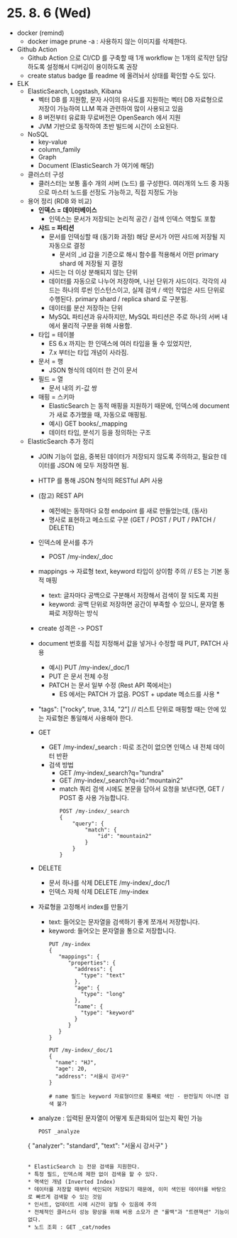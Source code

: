# 25. 8. 6 (Wed)

* docker (remind)
  * docker image prune -a : 사용하지 않는 이미지를 삭제한다.
* Github Action
  * Github Action 으로 CI/CD 를 구축할 때 1개 workflow 는 1개의 로직만 담당하도록 설정해서 디버깅이 용이하도록 권장
  * create status badge 를 readme 에 올려놔서 상태를 확인할 수도 있다.
* ELK
  * ElasticSearch, Logstash, Kibana
    * 벡터 DB 를 지원함, 문자 사이의 유사도를 지원하는 벡터 DB 자료형으로 저장이 가능하여 LLM 쪽과 관련하여 많이 사용되고 있음
    * 8 버전부터 유료화 무료버전은 OpenSearch 에서 지원
    * JVM 기반으로 동작하여 초반 빌드에 시간이 소요된다.
  * NoSQL
    * key-value
    * column_family
    * Graph
    * Document (ElasticSearch 가 여기에 해당)
  * 클러스터 구성
    * 클러스터는 보통 홀수 개의 서버 (노드) 를 구성한다. 여러개의 노드 중 자동으로 마스터 노드를 선정도 가능하고, 직접 지정도 가능
  * 용어 정리 (RDB 와 비교)
    * **인덱스 = 데이터베이스**
      * 인덱스는 문서가 저장되는 논리적 공간 / 검색 인덱스 역할도 포함
    * **샤드 = 파티션**
      * 문서를 인덱싱할 때 (동기화 과정) 해당 문서가 어떤 샤드에 저장될 지 자동으로 결정
        * 문서의 _id 갑을 기준으로 해시 함수를 적용해서 어떤 primary shard 에 저장될 지 결정
      * 샤드는 더 이상 분해되지 않는 단위
      * 데이터를 자동으로 나누어 저장하며, 나뉜 단위가 샤드이다. 각각의 샤드는 하나의 루씬 인스턴스이고, 실제 검색 / 색인 작업은 샤드 단위로 수행된다. primary shard / replica shard 로 구분됨.
      * 데이터를 분산 저장하는 단위
      * MySQL 파티션과 유사하지만, MySQL 파티션은 주로 하나의 서버 내에서 물리적 구분을 위해 사용함.
    * 타입 = 테이블
      * ES 6.x 까지는 한 인덱스에 여러 타입을 둘 수 있었지만,
      * 7.x 부터는 타입 개념이 사라짐.
    * 문서 = 행
      * JSON 형식의 데이터 한 건이 문서
    * 필드 = 열
      * 문서 내의 키-값 쌍
    * 매핑 = 스키마
      * ElasticSearch 는 동적 매핑을 지원하기 때문에, 인덱스에 document 가 새로 추가했을 때, 자동으로 매핑됨.
      * 예시) GET books/_mapping
      * 데이터 타입, 분석기 등을 정의하는 구조
  * ElasticSearch 추가 정리
    * JOIN 기능이 없음, 중복된 데이터가 저장되지 않도록 주의하고, 필요한 데이터를 JSON 에 모두 저장하면 됨.
    * HTTP 를 통해 JSON 형식의 RESTful API 사용
    * (참고) REST API
      * 예전에는 동작마다 요청 endpoint 를 새로 만들었는데, (동사)
      * 명사로 표현하고 메소드로 구분 (GET / POST / PUT / PATCH / DELETE)
    * 인덱스에 문서를 추가
      * POST /my-index/_doc
    * mappings -> 자료형 text, keyword 타입이 상이함 주의 // ES 는 기본 동적 매핑
      * text: 글자마다 공백으로 구분해서 저장해서 검색이 잘 되도록 지원
      * keyword: 공백 단위로 저장하면 공간이 부족할 수 있으니, 문자열 통짜로 저장하는 방식
    * create 성격은 -> POST
    * document 번호를 직접 지정해서 값을 넣거나 수정할 때 PUT, PATCH 사용
      * 예시) PUT /my-index/_doc/1
      * PUT 은 문서 전체 수정
      * PATCH 는 문서 일부 수정 (Rest API 쪽에서는)
        * ES 에서는 PATCH 가 없음. POST + update 메소드를 사용
          * 
    * "tags": ["rocky", true, 3.14, "2"] // 리스트 단위로 매핑할 때는 안에 있는 자료형은 통일해서 사용해야 한다.
    * GET
      * GET /my-index/_search : 따로 조건이 없으면 인덱스 내 전체 데이터 반환
      * 검색 방법
        * GET /my-index/_search?q="tundra"
        * GET /my-index/_search?q=id:"mountain2"
        * match 쿼리
          검색 시에도 본문을 담아서 요청을 보낸다면, GET / POST 중 사용 가능합니다.
          ```
          POST /my-index/_search
          {
              "query": {
                  "match": {
                      "id": "mountain2"
                  }
              }
          }
          ```
    * DELETE
      * 문서 하나를 삭제 DELETE /my-index/_doc/1
      * 인덱스 자체 삭제 DELETE /my-index
    * 자료형을 고정해서 index를 만들기
      * text: 들어오는 문자열을 검색하기 좋게 쪼개서 저장합니다.
      * keyword: 들어오는 문자열을 통으로 저장합니다.
        ```
        PUT /my-index
        {
           "mappings": {
              "properties": {
                "address": {
                  "type": "text"
                },
                "age": {
                  "type": "long"
                },
                "name": {
                  "type": "keyword"
                }
              }
           }
        }

        PUT /my-index/_doc/1
        {
          "name": "HJ",
          "age": 20,
          "address": "서울시 강서구"
        }

        # name 필드는 keyword 자료형이므로 통째로 색인 - 완전일치 아니면 검색 불가
        ```
    * analyze : 입력된 문자열이 어떻게 토큰화되어 있는지 확인 가능

      ```
      POST _analyze
     {
       "analyzer": "standard",
       "text": "서울시 강서구"
     }
      ```

    * ElasticSearch 는 전문 검색을 지원한다.
      * 특정 필드, 인덱스에 제한 없이 검색을 할 수 있다.
    * 역색인 개념 (Inverted Index)
      * 데이터를 저장할 때부터 색인되어 저장되기 때문에, 이미 색인된 데이터를 바탕으로 빠르게 검색할 수 있는 것임
      * 인서트, 업데이트 시에 시간이 걸릴 수 있음에 주의
    * 전체적인 클러스터 성능 향상을 위해 비용 소모가 큰 "롤백"과 "트랜잭션" 기능이 없다.
    * 노드 조회 : GET _cat/nodes
